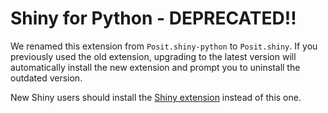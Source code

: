 # Shiny for Python - DEPRECATED!!

We renamed this extension from `Posit.shiny-python` to `Posit.shiny`. If you previously used the old extension, upgrading to the latest version will automatically install the new extension and prompt you to uninstall the outdated version.

New Shiny users should install the [Shiny extension](https://marketplace.visualstudio.com/items?itemName=Posit.shiny) instead of this one.
